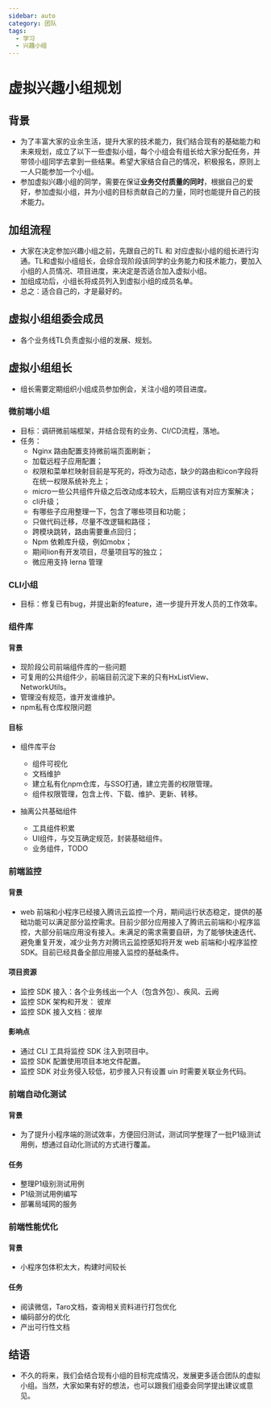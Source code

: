 ```yaml
---
sidebar: auto
category: 团队
tags:
  - 学习
  - 兴趣小组
---
```


# 虚拟兴趣小组规划
## 背景
* 为了丰富大家的业余生活，提升大家的技术能力，我们结合现有的基础能力和未来规划，成立了以下一些虚拟小组，每个小组会有组长给大家分配任务，并带领小组同学去拿到一些结果。希望大家结合自己的情况，积极报名，原则上一人只能参加一个小组。
* 参加虚拟兴趣小组的同学，需要在保证**业务交付质量的同时**，根据自己的爱好，参加虚拟小组，并为小组的目标贡献自己的力量，同时也能提升自己的技术能力。

## 加组流程
* 大家在决定参加兴趣小组之前，先跟自己的TL 和 对应虚拟小组的组长进行沟通。TL和虚拟小组组长，会综合现阶段该同学的业务能力和技术能力，要加入小组的人员情况、项目进度，来决定是否适合加入虚拟小组。
* 加组成功后，小组长将成员列入到虚拟小组的成员名单。
* 总之：适合自己的，才是最好的。

## 虚拟小组组委会成员
* 各个业务线TL负责虚拟小组的发展、规划。

## 虚拟小组组长
* 组长需要定期组织小组成员参加例会，关注小组的项目进度。

### 微前端小组
* 目标：调研微前端框架，并结合现有的业务、CI/CD流程，落地。
* 任务：
  - Nginx 路由配置支持微前端页面刷新；
  - 加载远程子应用配置；
  - 权限和菜单栏映射目前是写死的，将改为动态，缺少的路由和icon字段将在统一权限系统补充上；
  - micro一些公共组件升级之后改动成本较大，后期应该有对应方案解决；
  - cli升级；
  - 有哪些子应用整理一下，包含了哪些项目和功能；
  - 只做代码迁移，尽量不改逻辑和路径；
  - 跨模块跳转，路由需要重点回归；
  - Npm 依赖库升级，例如mobx；
  - 期间lion有开发项目，尽量项目写的独立；
  - 微应用支持 lerna 管理

### CLI小组
* 目标：修复已有bug，并提出新的feature，进一步提升开发人员的工作效率。

### 组件库
#### 背景
* 现阶段公司前端组件库的一些问题
* 可复用的公共组件少，前端目前沉淀下来的只有HxListView、NetworkUtils。
* 管理没有规范，谁开发谁维护。
* npm私有仓库权限问题

#### 目标
* 组件库平台
  - 组件可视化
  - 文档维护
  - 建立私有化npm仓库，与SSO打通，建立完善的权限管理。
  - 组件权限管理，包含上传、下载、维护、更新、转移。

* 抽离公共基础组件
  - 工具组件积累
  - UI组件，与交互确定规范，封装基础组件。
  - 业务组件，TODO

### 前端监控
#### 背景
* web 前端和小程序已经接入腾讯云监控一个月，期间运行状态稳定，提供的基础功能可以满足部分监控需求。目前少部分应用接入了腾讯云前端和小程序监控，大部分前端应用没有接入。未满足的需求需要自研，为了能够快速迭代、避免重复开发，减少业务方对腾讯云监控感知将开发 web 前端和小程序监控 SDK。目前已经具备全部应用接入监控的基础条件。

#### 项目资源
* 监控 SDK 接入：各个业务线出一个人（包含外包）、疾风、云阙
* 监控 SDK 架构和开发： 彼岸
* 监控 SDK 接入文档：彼岸
#### 影响点
* 通过 CLI 工具将监控 SDK 注入到项目中。
* 监控 SDK 配置使用项目本地文件配置。
* 监控 SDK 对业务侵入较低，初步接入只有设置 uin 时需要关联业务代码。

### 前端自动化测试
#### 背景
* 为了提升小程序端的测试效率，方便回归测试，测试同学整理了一批P1级测试用例，想通过自动化测试的方式进行覆盖。
#### 任务
* 整理P1级别测试用例
* P1级测试用例编写
* 部署局域网的服务

### 前端性能优化
#### 背景
* 小程序包体积太大，构建时间较长
#### 任务
* 阅读微信，Taro文档，查询相关资料进行打包优化
* 编码部分的优化
* 产出可行性文档

## 结语
* 不久的将来，我们会结合现有小组的目标完成情况，发展更多适合团队的虚拟小组。当然，大家如果有好的想法，也可以跟我们组委会同学提出建议或意见。